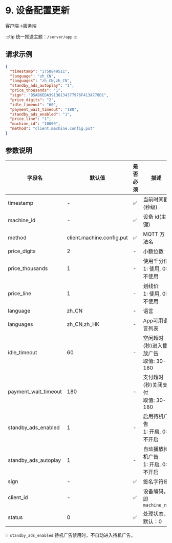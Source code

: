 # 9. 设备配置更新

客户端->服务端

:::tip
统一推送主题：`/server/app`
:::

## 请求示例

```json
{
  "timestamp": "1758849511",
  "language": "zh_CN",
  "languages": "zh_CN,zh_CN",
  "standby_ads_autoplay": "1",
  "price_thousands": "1",
  "sign": "B5AB6EDA39136134377976F413A778D1",
  "price_digits": "2",
  "idle_timeout": "60",
  "payment_wait_timeout": "180",
  "standby_ads_enabled": "1",
  "price_line": "1",
  "machine_id": "10009",
  "method": "client.machine.config.put"
}
```

## 参数说明

| 字段名                                                | 默认值                       | 是否必须 | 描述                             |
|----------------------------------------------------|---------------------------|------|--------------------------------|
| timestamp                                          | -                         | ✅    | 当前时间戳(秒级)                      |
| machine_id                                         | -                         | ✅    | 设备 id(主键)                      |
| method                                             | client.machine.config.put | ✅    | MQTT 方法名                       |
| price_digits                                       | 2                         | -    | 小数位数                           |
| price_thousands                                    | 1                         | -    | 使用千分位<br /> 1: 使用, 0: 不使用      |
| price_line                                         | 1                         | -    | 划线价<br /> 1: 使用, 0: 不使用        |
| language                                           | zh_CN                     | -    | 语言                             |
| languages<Badge type="danger" text="v1.2.20 新增" /> | zh_CN,zh_HK               | -    | App可用语言列表                      |
| idle_timeout                                       | 60                        | -    | 空闲超时(秒)进入播放广告<br /> 取值: 30-180 |
| payment_wait_timeout                               | 180                       | -    | 支付超时(秒)关闭支付<br /> 取值: 30-180   |
| standby_ads_enabled                                | 1                         | -    | 启用待机广告<br /> 1: 开启, 0: 不开启     |
| standby_ads_autoplay                               | 1                         | -    | 自动播放待机广告<br /> 1: 开启, 0: 不开启   |
| sign                                               | -                         | ✅    | 签名字符串                          |
| client_id                                          | -                         | ✅    | 设备编码，即 `machine_no`            |
| status                                             | 0                         | ✅    | 处理状态，默认：0                      |

💡 `standby_ads_enabled` 待机广告禁用时，不自动进入待机广告。
